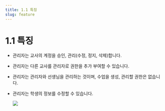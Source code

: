 ```yaml
---
title: 1.1 특징
slug: feature
---
```


# 1.1 특징

- 관리자는 교사의 계정을 승인, 관리(수정, 정지, 삭제)합니다.

- 관리자는 다른 교사를 관리자로 권한을 추가 부여할 수 있습니다.

* 관리자는 관리자와 선생님을 관리하는 것이며, 수업을 생성, 관리할 권한은 없습니다.
* 관리자는 학생의 정보를 수정할 수 있습니다.

  ![](/img/manager_1-1.jpg)
